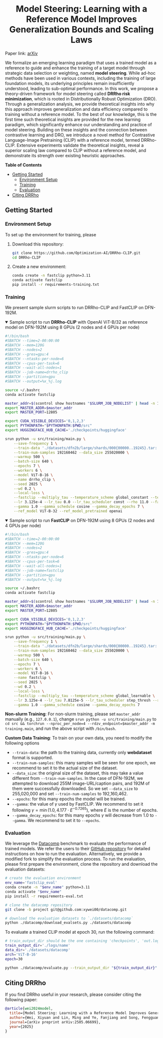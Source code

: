 <h1 align="center">Model Steering: Learning with a Reference Model Improves Generalization Bounds and Scaling Laws</h1>

Paper link: [arXiv](https://arxiv.org/abs/2505.06699)

We formalize an emerging learning paradigm that uses a trained model as a reference to guide and enhance the training of a target model through strategic data selection or weighting, named **model steering**. While ad-hoc methods have been used in various contexts, including the training of large foundation models, its underlying principles remain insufficiently understood, leading to sub-optimal performance. In this work, we propose a theory-driven framework for model steering called **DRRho risk minimization**, which is rooted in Distributionally Robust Optimization (DRO). Through a generalization analysis, we provide theoretical insights into why this approach improves generalization and data efficiency compared to training without a reference model. To the best of our knowledge, this is the first time such theoretical insights are provided for the new learning paradigm, which significantly enhance our understanding and practice of model steering. Building on these insights and the connection between contrastive learning and DRO, we introduce a novel method for Contrastive Language-Image Pretraining (CLIP) with a reference model, termed DRRho-CLIP. Extensive experiments validate the theoretical insights, reveal a superior scaling law compared to CLIP without a reference model, and demonstrate its strength over existing heuristic approaches.

**Table of Contents**
- [Getting Started](#getting-started)
    - [Environment Setup](#environment-setup)
    - [Training](#training)
    - [Evaluation](#evaluation)
- [Citing DRRho](#citing-drrho)

## Getting Started

### Environment Setup

To set up the environment for training, please
1. Download this repository:
    ```bash
    git clone https://github.com/Optimization-AI/DRRho-CLIP.git
    cd DRRho-CLIP
    ```
2. Create a new environment:
    ```bash
    conda create -n fastclip python=3.11
    conda activate fastclip
    pip install -r requirements-training.txt
    ```

### Training

We present sample slurm scripts to run DRRho-CLIP and FastCLIP on DFN-192M.

<details open>
    <summary>Sample script to run <b>DRRho-CLIP</b> with OpenAI ViT-B/32 as reference model on DFN-192M using 8 GPUs (2 nodes and 4 GPUs per node)</summary>

```bash
#!/bin/bash
#SBATCH --time=2-00:00:00
#SBATCH --mem=120G
#SBATCH --nodes=2
#SBATCH --gres=gpu:4
#SBATCH --ntasks-per-node=6
#SBATCH --cpus-per-task=6
#SBATCH --wait-all-nodes=1
#SBATCH --job-name=drrho_clip
#SBATCH --partition=gpu
#SBATCH --output=%x_%j.log

source ~/.bashrc
conda activate fastclip

master_addr=$(scontrol show hostnames "$SLURM_JOB_NODELIST" | head -n 1)
export MASTER_ADDR=$master_addr
export MASTER_PORT=12805

export CUDA_VISIBLE_DEVICES='0,1,2,3'
export PYTHONPATH="$PYTHONPATH:$PWD/src"
export HUGGINGFACE_HUB_CACHE='./checkpoints/huggingface'

srun python -u src/training/main.py \
    --save-frequency 1 \
    --train-data './datasets/dfn2b/large/shards/000{00000..19245}.tar::./datasets/dfn2b/large_disjoint/shards/000{19246..29794}.tar' \
    --train-num-samples 192160462 --data_size 255020000 \
    --warmup 500 \
    --batch-size 640 \
    --epochs 7 \
    --workers 6 \
    --model ViT-B-16 \
    --name drrho_clip \
    --seed 2025 \
    --wd 0.2 \
    --local-loss \
    --fastclip --multiply_tau --temperature_scheme global_constant --temperature 0.01 \
    --lr 3.125e-4 --lr_tau 0.0 --lr_tau_scheduler const --rho 11.0 --fastclip_eps 1e-4 \
    --gamma 1.0 --gamma_schedule cosine --gamma_decay_epochs 7 \
    --ref_model ViT-B-32 --ref_model_pretrained openai
```

</details>

<details open>
    <summary>Sample script to run <b>FastCLIP</b> on DFN-192M using 8 GPUs (2 nodes and 4 GPUs per node)</summary>

```bash
#!/bin/bash
#SBATCH --time=2-00:00:00
#SBATCH --mem=120G
#SBATCH --nodes=2
#SBATCH --gres=gpu:4
#SBATCH --ntasks-per-node=6
#SBATCH --cpus-per-task=6
#SBATCH --wait-all-nodes=1
#SBATCH --job-name=fastclip
#SBATCH --partition=gpu
#SBATCH --output=%x_%j.log

source ~/.bashrc
conda activate fastclip

master_addr=$(scontrol show hostnames "$SLURM_JOB_NODELIST" | head -n 1)
export MASTER_ADDR=$master_addr
export MASTER_PORT=12805

export CUDA_VISIBLE_DEVICES='0,1,2,3'
export PYTHONPATH="$PYTHONPATH:$PWD/src"
export HUGGINGFACE_HUB_CACHE='./checkpoints/huggingface'

srun python -u src/training/main.py \
    --save-frequency 1 \
    --train-data './datasets/dfn2b/large/shards/000{00000..19245}.tar::./datasets/dfn2b/large_disjoint/shards/000{19246..29794}.tar' \
    --train-num-samples 192160462 --data_size 255020000 \
    --warmup 500 \
    --batch-size 640 \
    --epochs 7 \
    --workers 6 \
    --model ViT-B-16 \
    --name fastclip \
    --seed 2025 \
    --wd 0.2 \
    --local-loss \
    --fastclip --multiply_tau --temperature_scheme global_learnable \
    --lr 3.125e-4 --lr_tau 7.8125e-5 --lr_tau_scheduler step_thresh --rho 11.0 \
    --gamma 1.0 --gamma_schedule cosine --gamma_decay_epochs 7
```

</details>

**Non-slurm Training**: For non-slurm training, please set `master_addr` manually (e.g., `127.0.0.1`), change `srun python -u src/training/main.py` to `cd src && torchrun --nproc_per_node=4 --rdzv_endpoint=$master_addr -m training.main`, and run the above script with `/bin/bash`.

**Custom Data Training**: To train on your own data, you need to modify the following options

- `--train-data`: the path to the training data, currently only **webdataset** format is supported.
- `--train-num-samples`: this many samples will be seen for one epoch, we recommend to set it to the actual size of the dataset.
- `--data_size`: the original size of the dataset, this may take a value different from `--train-num-samples`. In the case of DFN-192M, we attempted to download 255M image-URL/caption pairs, and 192M of them were successfully downloaded. So we set `--data_size` to 255,020,000 and set `--train-num-samples` to 192,160,462.
- `--epochs`: for this many epochs the model will be trained.
- `--gamma`: the value of $\gamma$ used by FastCLIP. We recommend to set it following $\gamma= \min(1.0, 4.177\cdot E^{-0.7265})$, where $E$ is the number of epochs.
- `--gamma_decay_epochs`: for this many epochs $\gamma$ will decrease from 1.0 to `--gamma`. We recommend to set it to `--epochs`.

### Evaluation

We leverage the [Datacomp](https://www.datacomp.ai/dcclip/index.html#home) benchmark to evaluate the performance of trained models. We refer the users to their [GitHub repository](https://github.com/xywei00/datacomp) for detailed instructions on how to run the evaluation. Alternatively, we provide a modified fork to simplify the evaluation process. To run the evaluation, please first prepare the environment, clone the repository and download the evaluation datasets:
```bash
# create the evaluation environment
env_name='fastclip_eval'
conda create -n "$env_name" python=3.11
conda activate "$env_name"
pip install -r requirements-eval.txt

# clone the datacomp repository
git clone -b project git@github.com:xywei00/datacomp.git

# download the evaluation datasets to `./datasets/datacomp`
python ./datacomp/download_evalsets.py ./datasets/datacomp
```
To evaluate a trained CLIP model at epoch 30, run the following command:
```bash
# train_output_dir should be the one containing 'checkpoints', 'out.log', etc.
train_output_dir='./logs/name'
data_dir='./datasets/datacomp'
arch='ViT-B-16'
epoch=30

python ./datacomp/evaluate.py --train_output_dir "${train_output_dir}" --data_dir "${data_dir}" --epoch "${epoch}" --arch "${arch}"
```

## Citing DRRho

If you find DRRho useful in your research, please consider citing the following paper:
```bibtex
@article{wei2024model,
  title={Model Steering: Learning with a Reference Model Improves Generalization Bounds and Scaling Laws},
  author={Wei, Xiyuan and Lin, Ming and Ye, Fanjiang and Song, Fengguang and Cao, Liangliang and Thai, My T. and Yang, Tianbao},
  journal={arXiv preprint arXiv:2505.06699},
  year={2025}
}
```
